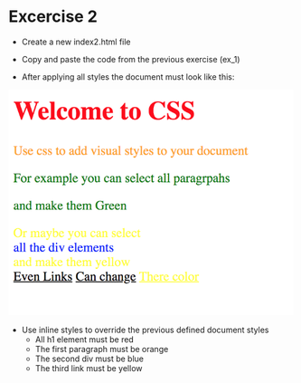 # Excercise 2

* Create a new index2.html file
* Copy and paste the code from the previous exercise (ex_1)

* After applying all styles the document must look like this:

![Ex 2](./results/ex_2.png)

* Use inline styles to override the previous defined document styles
  * All h1 element must be red
  * The first paragraph must be orange
  * The second div must be blue
  * The third link must be yellow

